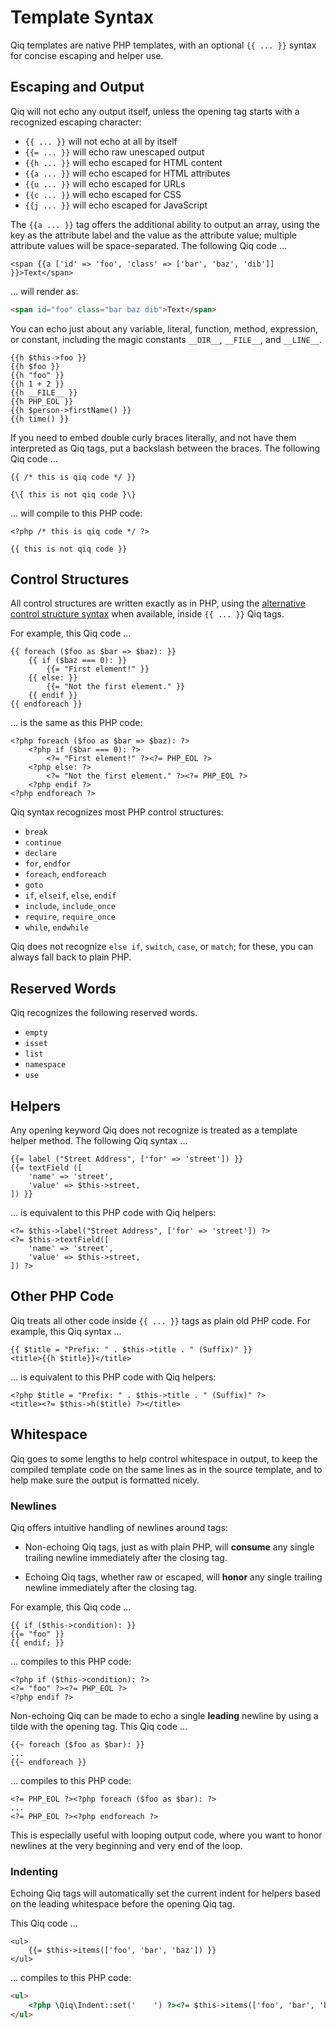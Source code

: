 # Template Syntax

Qiq templates are native PHP templates, with an optional `{{ ... }}` syntax for
concise escaping and helper use.

## Escaping and Output

Qiq will not echo any output itself, unless the opening tag starts with a
recognized escaping character:

- `{{ ... }}` will not echo at all by itself
- `{{= ... }}` will echo raw unescaped output
- `{{h ... }}` will echo escaped for HTML content
- `{{a ... }}` will echo escaped for HTML attributes
- `{{u ... }}` will echo escaped for URLs
- `{{c ... }}` will echo escaped for CSS
- `{{j ... }}` will echo escaped for JavaScript

The `{{a ... }}` tag offers the additional ability to output an array, using
the key as the attribute label and the value as the attribute value; multiple
attribute values will be space-separated. The following Qiq code ...

```qiq
<span {{a ['id' => 'foo', 'class' => ['bar', 'baz', 'dib']] }}>Text</span>
```

... will render as:

```html
<span id="foo" class="bar baz dib">Text</span>
```

You can echo just about any variable, literal, function, method, expression, or
constant, including the magic constants `__DIR__`, `__FILE__`, and `__LINE__`.

```qiq
{{h $this->foo }}
{{h $foo }}
{{h "foo" }}
{{h 1 + 2 }}
{{h __FILE__ }}
{{h PHP_EOL }}
{{h $person->firstName() }}
{{h time() }}
```

If you need to embed double curly braces literally, and not have them
interpreted as Qiq tags, put a backslash between the braces. The following Qiq
code ...

```qiq
{{ /* this is qiq code */ }}

{\{ this is not qiq code }\}
```

... will compile to this PHP code:

```html+php
<?php /* this is qiq code */ ?>

{{ this is not qiq code }}
```

## Control Structures

All control structures are written exactly as in PHP, using the
[alternative control structure syntax](https://php.net/control-structures.alternative-syntax)
when available, inside `{{ ... }}` Qiq tags.

For example, this Qiq code ...

```qiq
{{ foreach ($foo as $bar => $baz): }}
    {{ if ($baz === 0): }}
        {{= "First element!" }}
    {{ else: }}
        {{= "Not the first element." }}
    {{ endif }}
{{ endforeach }}
```
... is the same as this PHP code:

```html+php
<?php foreach ($foo as $bar => $baz): ?>
    <?php if ($bar === 0): ?>
        <?= "First element!" ?><?= PHP_EOL ?>
    <?php else: ?>
        <?= "Not the first element." ?><?= PHP_EOL ?>
    <?php endif ?>
<?php endforeach ?>
```

Qiq syntax recognizes most PHP control structures:

- `break`
- `continue`
- `declare`
- `for`, `endfor`
- `foreach`, `endforeach`
- `goto`
- `if`, `elseif`, `else`, `endif`
- `include`, `include_once`
- `require`, `require_once`
- `while`, `endwhile`

Qiq does not recognize `else if`, `switch`, `case`, or `match`; for these, you
can always fall back to plain PHP.

## Reserved Words

Qiq recognizes the following reserved words.

- `empty`
- `isset`
- `list`
- `namespace`
- `use`

## Helpers

Any opening keyword Qiq does not recognize is treated as a template helper
method. The following Qiq syntax ...

```qiq
{{= label ("Street Address", ['for' => 'street']) }}
{{= textField ([
    'name' => 'street',
    'value' => $this->street,
]) }}
```

... is equivalent to this PHP code with Qiq helpers:

```html+php
<?= $this->label("Street Address", ['for' => 'street']) ?>
<?= $this->textField([
    'name' => 'street',
    'value' => $this->street,
]) ?>
```

## Other PHP Code

Qiq treats all other code inside `{{ ... }}` tags as plain old PHP code. For
example, this Qiq syntax ...

```qiq
{{ $title = "Prefix: " . $this->title . " (Suffix)" }}
<title>{{h $title}}</title>
```

... is equivalent to this PHP code with Qiq helpers:

```html+php
<?php $title = "Prefix: " . $this->title . " (Suffix)" ?>
<title><?= $this->h($title) ?></title>
```

## Whitespace

Qiq goes to some lengths to help control whitespace in output, to keep the
compiled template code on the same lines as in the source template, and to
help make sure the output is formatted nicely.

### Newlines

Qiq offers intuitive handling of newlines around tags:

- Non-echoing Qiq tags, just as with plain PHP, will **consume** any single
  trailing newline immediately after the closing tag.

- Echoing Qiq tags, whether raw or escaped, will **honor** any single trailing
  newline immediately after the closing tag.

For example, this Qiq code ...

```qiq
{{ if ($this->condition): }}
{{= "foo" }}
{{ endif; }}
```

... compiles to this PHP code:

```html+php
<?php if ($this->condition): ?>
<?= "foo" ?><?= PHP_EOL ?>
<?php endif ?>
```

Non-echoing Qiq can be made to echo a single **leading** newline by using a tilde
with the opening tag. This Qiq code ...

```qiq
{{~ foreach ($foo as $bar): }}
...
{{~ endforeach }}
```

... compiles to this PHP code:

```html+php
<?= PHP_EOL ?><?php foreach ($foo as $bar): ?>
...
<?= PHP_EOL ?><?php endforeach ?>
```

This is especially useful with looping output code, where you want to honor
newlines at the very beginning and very end of the loop.

### Indenting

Echoing Qiq tags will automatically set the current indent for helpers based on
the leading whitespace before the opening Qiq tag.

This Qiq code ...

```qiq
<ul>
    {{= $this->items(['foo', 'bar', 'baz']) }}
</ul>
```

... compiles to this PHP code:

```html
<ul>
    <?php \Qiq\Indent::set('    ') ?><?= $this->items(['foo', 'bar', 'baz']) ?>
</ul>
```
